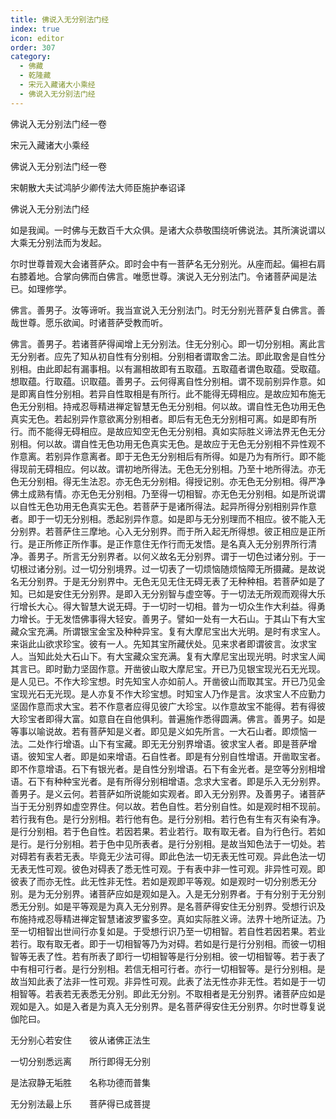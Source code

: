 ```yaml
---
title: 佛说入无分别法门经
index: true
icon: editor
order: 307
category:
  - 佛藏
  - 乾隆藏
  - 宋元入藏诸大小乘经
  - 佛说入无分别法门经
---
```


佛说入无分别法门经一卷  

宋元入藏诸大小乘经  

佛说入无分别法门经一卷  

宋朝散大夫试鸿胪少卿传法大师臣施护奉诏译  

佛说入无分别法门经  

如是我闻。一时佛与无数百千大众俱。是诸大众恭敬围绕听佛说法。其所演说谓以大乘无分别法而为发起。  

尔时世尊普观大会诸菩萨众。即时会中有一菩萨名无分别光。从座而起。偏袒右肩右膝着地。合掌向佛而白佛言。唯愿世尊。演说入无分别法门。令诸菩萨闻是法已。如理修学。  

佛言。善男子。汝等谛听。我当宣说入无分别法门。时无分别光菩萨复白佛言。善哉世尊。愿乐欲闻。时诸菩萨受教而听。  

佛言。善男子。若诸菩萨得闻增上无分别法。住无分别心。即一切分别相。离此言无分别者。应先了知从初自性有分别相。分别相者谓取舍二法。即此取舍是自性分别相。由此即起有漏事相。以有漏相故即有五取蕴。五取蕴者谓色取蕴。受取蕴。想取蕴。行取蕴。识取蕴。善男子。云何得离自性分别相。谓不现前别异作意。如是即离自性分别相。若异自性取相是有所行。此不能得无碍相应。是故应知布施无色无分别相。持戒忍辱精进禅定智慧无色无分别相。何以故。谓自性无色功用无色真实无色。若起别异作意欲离分别相者。即后有无色无分别相可离。如是即有所行。而不能得无碍相应。是故应知空无色无分别相。真如实际胜义谛法界无色无分别相。何以故。谓自性无色功用无色真实无色。是故应于无色无分别相不异性观不作意离。若别异作意离者。即于无色无分别相后有所得。如是乃为有所行。即不能得现前无碍相应。何以故。谓初地所得法。无色无分别相。乃至十地所得法。亦无色无分别相。得无生法忍。亦无色无分别相。得授记别。亦无色无分别相。得严净佛土成熟有情。亦无色无分别相。乃至得一切相智。亦无色无分别相。如是所说谓以自性无色功用无色真实无色。若菩萨于是诸所得法。起异所得分别相别异作意者。即于一切无分别相。悉起别异作意。如是即与无分别理而不相应。彼不能入无分别界。若菩萨住三摩地。心入无分别界。而于所入起无所得想。彼正相应是正所行。是正所修正所作事。是正作意住无作行而无发悟。是名真入无分别界所行清净。善男子。所言无分别界者。以何义故名无分别界。谓于一切色过诸分别。于一切根过诸分别。过一切分别境界。过一切表了一切烦恼随烦恼障无所摄藏。是故说名无分别界。于是无分别界中。无色无见无住无碍无表了无种种相。若菩萨如是了知。已如是安住无分别界。是即入无分别智与虚空等。于一切法无所观而观得大乐行增长大心。得大智慧大说无碍。于一切时一切相。普为一切众生作大利益。得勇力增长。于无发悟佛事得大轻安。善男子。譬如一处有一大石山。于其山下有大宝藏众宝充满。所谓银宝金宝及种种异宝。复有大摩尼宝出大光明。是时有求宝人。来诣此山欲求珍宝。彼有一人。先知其宝所藏伏处。见来求者即谓彼言。汝求宝人。当知此处大石山下。有大宝藏众宝充满。复有大摩尼宝出现光明。时求宝人闻其言已。即时勤力坚固作意。开凿彼山取大摩尼宝。开已乃见银宝现光石无光现。是人见已。不作大珍宝想。时先知宝人亦如前人。开凿彼山而取其宝。开已乃见金宝现光石无光现。是人亦复不作大珍宝想。时知宝人乃作是言。汝求宝人不应勤力坚固作意而求大宝。若不作意者应得见彼广大珍宝。以作意故宝不能得。若有得彼大珍宝者即得大富。如意自在自他俱利。普遍施作悉得圆满。佛言。善男子。如是等事以喻说故。若有菩萨知是义者。即见是义如先所言。一大石山者。即烦恼一法。二处作行增语。山下有宝藏。即无无分别界增语。彼求宝人者。即是菩萨增语。彼知宝人者。即是如来增语。石自性者。即是有分别自性增语。开凿取宝者。即不作意增语。石下有银光者。是自性分别增语。石下有金光者。是空等分别相增语。石下有种种宝光者。是有所得分别相增语。念求大宝者。即是乐入无分别界。善男子。是义云何。若菩萨如所说能如实观者。即入无分别界。及善男子。诸菩萨当于无分别界如虚空界住。何以故。若色自性。若分别自性。如是观时相不现前。若行我有色。是行分别相。若行他有色。是行分别相。若行色有生有灭有染有净。是行分别相。若于色自性。若因若果。若业若行。取有取无者。自为行色行。若如是行。是行分别相。若于色中见所表者。是行分别相。是故当知色法于一切处。若对碍若有表若无表。毕竟无少法可得。即此色法一切无表无性可观。异此色法一切无表无性可观。彼色对碍表了悉无性可观。于有表中非一性可观。非异性可观。即彼表了而亦无性。此无性非无性。若如是观即平等观。如是观时一切分别悉无分别。是为无分别界。诸菩萨应如是观如是入。入是无分别界者。于有分别于无分别悉无分别。如是平等观是为真入无分别界。是名菩萨得安住无分别界。受想行识及布施持戒忍辱精进禅定智慧诸波罗蜜多空。真如实际胜义谛。法界十地所证法。乃至一切相智出世间行亦复如是。于受想行识乃至一切相智。若自性若因若果。若业若行。取有取无者。即于一切相智等乃为对碍。若如是行是行分别相。而彼一切相智等无表了性。若有所表了即行一切相智等是行分别相。彼一切相智等。若于表了中有相可行者。是行分别相。若信无相可行者。亦行一切相智等。是行分别相。是故当知此表了法非一性可观。非异性可观。此表了法无性亦非无性。若如是于一切相智等。若表若无表悉无分别。即此无分别。不取相者是无分别界。诸菩萨应如是观如是入。如是入者是为真入无分别界。是名菩萨得安住无分别界。尔时世尊复说伽陀曰。  

无分别心若安住　　彼从诸佛正法生  

一切分别悉远离　　所行即得无分别  

是法寂静无垢胜　　名称功德而普集  

无分别法最上乐　　菩萨得已成菩提  
